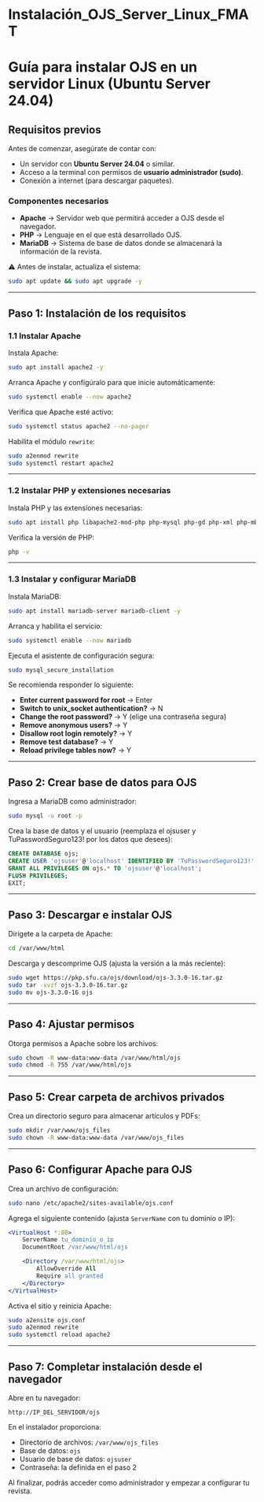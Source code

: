 # Instalación_OJS_Server_Linux_FMAT

# Guía para instalar OJS en un servidor Linux (Ubuntu Server 24.04)

## Requisitos previos
Antes de comenzar, asegúrate de contar con:

- Un servidor con **Ubuntu Server 24.04** o similar.  
- Acceso a la terminal con permisos de **usuario administrador (sudo)**.  
- Conexión a internet (para descargar paquetes).  

### Componentes necesarios
- **Apache** → Servidor web que permitirá acceder a OJS desde el navegador.  
- **PHP** → Lenguaje en el que está desarrollado OJS.  
- **MariaDB** → Sistema de base de datos donde se almacenará la información de la revista.  

⚠️ Antes de instalar, actualiza el sistema:
```bash
sudo apt update && sudo apt upgrade -y
````

---

## Paso 1: Instalación de los requisitos

### 1.1 Instalar Apache

Instala Apache:

```bash
sudo apt install apache2 -y
```

Arranca Apache y configúralo para que inicie automáticamente:

```bash
sudo systemctl enable --now apache2
```

Verifica que Apache esté activo:

```bash
sudo systemctl status apache2 --no-pager
```

Habilita el módulo `rewrite`:

```bash
sudo a2enmod rewrite
sudo systemctl restart apache2
```

---

### 1.2 Instalar PHP y extensiones necesarias

Instala PHP y las extensiones necesarias:

```bash
sudo apt install php libapache2-mod-php php-mysql php-gd php-xml php-mbstring php-curl php-zip unzip wget tar -y
```

Verifica la versión de PHP:

```bash
php -v
```

---

### 1.3 Instalar y configurar MariaDB

Instala MariaDB:

```bash
sudo apt install mariadb-server mariadb-client -y
```

Arranca y habilita el servicio:

```bash
sudo systemctl enable --now mariadb
```

Ejecuta el asistente de configuración segura:

```bash
sudo mysql_secure_installation
```

Se recomienda responder lo siguiente:

* **Enter current password for root** → Enter
* **Switch to unix_socket authentication?** → N
* **Change the root password?** → Y (elige una contraseña segura)
* **Remove anonymous users?** → Y
* **Disallow root login remotely?** → Y
* **Remove test database?** → Y
* **Reload privilege tables now?** → Y

---

## Paso 2: Crear base de datos para OJS

Ingresa a MariaDB como administrador:

```bash
sudo mysql -u root -p
```

Crea la base de datos y el usuario (reemplaza el ojsuser y TuPasswordSeguro123! por los datos que desees):

```sql
CREATE DATABASE ojs;
CREATE USER 'ojsuser'@'localhost' IDENTIFIED BY 'TuPasswordSeguro123!';
GRANT ALL PRIVILEGES ON ojs.* TO 'ojsuser'@'localhost';
FLUSH PRIVILEGES;
EXIT;
```

---

## Paso 3: Descargar e instalar OJS

Dirígete a la carpeta de Apache:

```bash
cd /var/www/html
```

Descarga y descomprime OJS (ajusta la versión a la más reciente):

```bash
sudo wget https://pkp.sfu.ca/ojs/download/ojs-3.3.0-16.tar.gz
sudo tar -xvzf ojs-3.3.0-16.tar.gz
sudo mv ojs-3.3.0-16 ojs
```

---

## Paso 4: Ajustar permisos

Otorga permisos a Apache sobre los archivos:

```bash
sudo chown -R www-data:www-data /var/www/html/ojs
sudo chmod -R 755 /var/www/html/ojs
```

---

## Paso 5: Crear carpeta de archivos privados

Crea un directorio seguro para almacenar artículos y PDFs:

```bash
sudo mkdir /var/www/ojs_files
sudo chown -R www-data:www-data /var/www/ojs_files
```

---

## Paso 6: Configurar Apache para OJS

Crea un archivo de configuración:

```bash
sudo nano /etc/apache2/sites-available/ojs.conf
```

Agrega el siguiente contenido (ajusta `ServerName` con tu dominio o IP):

```apache
<VirtualHost *:80>
    ServerName tu_dominio_o_ip
    DocumentRoot /var/www/html/ojs

    <Directory /var/www/html/ojs>
        AllowOverride All
        Require all granted
    </Directory>
</VirtualHost>
```

Activa el sitio y reinicia Apache:

```bash
sudo a2ensite ojs.conf
sudo a2enmod rewrite
sudo systemctl reload apache2
```

---

## Paso 7: Completar instalación desde el navegador

Abre en tu navegador:

```
http://IP_DEL_SERVIDOR/ojs
```

En el instalador proporciona:

* Directorio de archivos: `/var/www/ojs_files`
* Base de datos: `ojs`
* Usuario de base de datos: `ojsuser`
* Contraseña: la definida en el paso 2

Al finalizar, podrás acceder como administrador y empezar a configurar tu revista.
